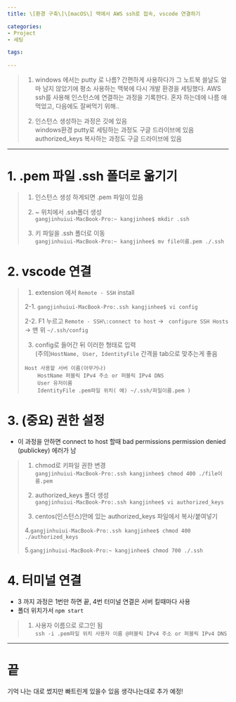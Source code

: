 ```yaml
---
title: \[환경 구축\]\[macOS\] 맥에서 AWS ssh로 접속, vscode 연결하기

categories:
- Project
- 세팅

tags:
  
---
```


> 1. windows 에서는 putty 로 나름? 간편하게 사용하다가 그 노트북 쓸날도 얼마 남지 않았기에 평소 사용하는 맥북에 다시 개발 환경을 세팅했다.
> AWS ssh를 사용해 인스턴스에 연결하는 과정을 기록한다. 혼자 하는데에 나름 애먹었고, 다음에도 잘써먹기 위해..
>
> 2. 인스턴스 생성하는 과정은 깃에 있음   
> windows환경 putty로 세팅하는 과정도 구글 드라이브에 있음    
> authorized_keys 복사하는 과정도 구글 드라이브에 있음


- - -   

# 1. .pem 파일 .ssh 폴더로 옮기기

> 1. 인스턴스 생성 하게되면 .pem 파일이 있음
>
> 2. ~ 위치에서 .ssh폴더 생성   
> ```gangjinhuiui-MacBook-Pro:~ kangjinhee$ mkdir .ssh```
>
> 3. 키 파일을 .ssh 폴더로 이동   
> ```gangjinhuiui-MacBook-Pro:~ kangjinhee$ mv file이름.pem ./.ssh```





# 2. vscode 연결

> 1. extension 에서 ```Remote - SSH``` install
>
> 2-1. ```gangjinhuiui-MacBook-Pro:.ssh kangjinhee$ vi config```
> 
> 2-2. F1 누르고
> ```Remote - SSH\:connect to host``` -> ``` configure SSH Hosts```
> -> 맨 위 ```~/.ssh/config``` 
> 
> 3. config로 들어간 뒤 이러한 형태로 입력   
> (주의)```HostName, User, IdentityFile``` 간격을 tab으로 맞추는게 좋음
> ```
> Host 사용할 서버 이름(아무거나)
>     HostName 퍼블릭 IPv4 주소 or 퍼블릭 IPv4 DNS
>     User 유저이름
>     IdentityFile .pem파일 위치( 예) ~/.ssh/파일이름.pem )
> ```




# 3. (중요) 권한 설정
- 이 과정을 안하면 connect to host 할때 bad permissions permission denied (publickey) 에러가 남

> 1.  chmod로 키파일 권한 변경   
> ```gangjinhuiui-MacBook-Pro:.ssh kangjinhee$ chmod 400 ./file이름.pem ```
> 
> 2. authorized_keys 폴더 생성   
> ```gangjinhuiui-MacBook-Pro:.ssh kangjinhee$ vi authorized_keys```
> 
> 3. centos(인스턴스)안에 있는 authorized_keys 파일에서 복사/붙여넣기   
> 
> 4.```gangjinhuiui-MacBook-Pro:.ssh kangjinhee$ chmod 400 ./authorized_keys```   
> 
> 5.```gangjinhuiui-MacBook-Pro:~ kangjinhee$ chmod 700 ./.ssh```   




# 4. 터미널 연결
- 3 까지 과정은 1번만 하면 끝, 4번 터미널 연결은 서버 킬때마다 사용   
- 폴더 위치가서 ```npm start```

> 1. 사용자 이름으로 로그인 됨   
> ```ssh -i .pem파일 위치 사용자 이름 @퍼블릭 IPv4 주소 or 퍼블릭 IPv4 DNS```



- - - 

# 끝
기억 나는 대로 썼지만 빠트린게 있을수 있음 생각나는대로 추가 예정!

